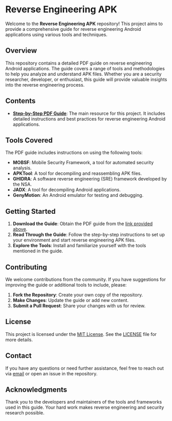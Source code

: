 # Reverse Engineering APK

Welcome to the **Reverse Engineering APK** repository! This project aims to provide a comprehensive guide for reverse engineering Android applications using various tools and techniques.

## Overview

This repository contains a detailed PDF guide on reverse engineering Android applications. The guide covers a range of tools and methodologies to help you analyze and understand APK files. Whether you are a security researcher, developer, or enthusiast, this guide will provide valuable insights into the reverse engineering process.

## Contents

- **[Step-by-Step PDF Guide](https://drive.google.com/file/d/1-mwxNFct_R1xquYYV_uFGCkC1-c464-Y/view?usp=sharing)**: The main resource for this project. It includes detailed instructions and best practices for reverse engineering Android applications.

## Tools Covered

The PDF guide includes instructions on using the following tools:

- **MOBSF**: Mobile Security Framework, a tool for automated security analysis.
- **APKTool**: A tool for decompiling and reassembling APK files.
- **GHIDRA**: A software reverse engineering (SRE) framework developed by the NSA.
- **JADX**: A tool for decompiling Android applications.
- **GenyMotion**: An Android emulator for testing and debugging.

## Getting Started

1. **Download the Guide**: Obtain the PDF guide from the [link provided above](https://drive.google.com/file/d/1-mwxNFct_R1xquYYV_uFGCkC1-c464-Y/view?usp=sharing).
2. **Read Through the Guide**: Follow the step-by-step instructions to set up your environment and start reverse engineering APK files.
3. **Explore the Tools**: Install and familiarize yourself with the tools mentioned in the guide.

## Contributing

We welcome contributions from the community. If you have suggestions for improving the guide or additional tools to include, please:

1. **Fork the Repository**: Create your own copy of the repository.
2. **Make Changes**: Update the guide or add new content.
3. **Submit a Pull Request**: Share your changes with us for review.

## License

This project is licensed under the [MIT License](LICENSE). See the [LICENSE](LICENSE) file for more details.

## Contact

If you have any questions or need further assistance, feel free to reach out via [email](mailto:your.email@example.com) or open an issue in the repository.

## Acknowledgments

Thank you to the developers and maintainers of the tools and frameworks used in this guide. Your hard work makes reverse engineering and security research possible.
